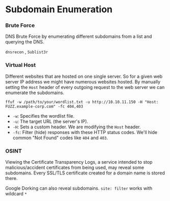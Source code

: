 # Subdomain Enumeration

### Brute Force

DNS Brute Force by enumerating different subdomains from a list and querying the DNS.

`dnsrecon` , `Sublist3r`

### Virtual Host

Different websites that are hosted on one single server. So for a given web server IP address we might have numerous websites hosted. By manually setting the `Host` header of every outgoing request to the web server we can enumerate the subdomains.

`ffuf -w /path/to/your/wordlist.txt -u http://10.10.11.150 -H "Host: FUZZ.example-corp.com" -fc 404,403`

* `-w`: Specifies the wordlist file.
* `-u`: The target URL (the server's IP).
* `-H`: Sets a custom header. We are modifying the `Host` header.
* `-fc`: Filter (hide) responses with these HTTP status codes. We'll hide common "Not Found" codes like `404` and `403`.

### OSINT

Viewing the Certificate Transparency Logs, a service intended to stop malicious/accident certificates from being used, may reveal some subdomains. Every SSL/TLS certificate created for a domain name is stored there.

Google Dorking can also reveal subdomains. `site: filter` works with wildcard `*`&#x20;
